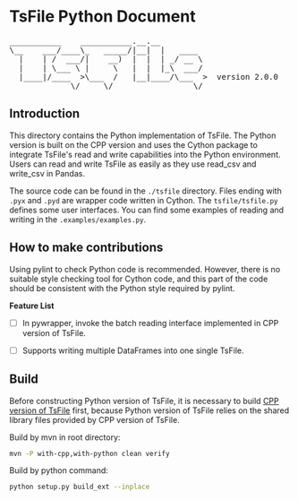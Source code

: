 <!--

    Licensed to the Apache Software Foundation (ASF) under one
    or more contributor license agreements.  See the NOTICE file
    distributed with this work for additional information
    regarding copyright ownership.  The ASF licenses this file
    to you under the Apache License, Version 2.0 (the
    "License"); you may not use this file except in compliance
    with the License.  You may obtain a copy of the License at

        http://www.apache.org/licenses/LICENSE-2.0

    Unless required by applicable law or agreed to in writing,
    software distributed under the License is distributed on an
    "AS IS" BASIS, WITHOUT WARRANTIES OR CONDITIONS OF ANY
    KIND, either express or implied.  See the License for the
    specific language governing permissions and limitations
    under the License.

-->

# TsFile Python Document

<pre>
___________    ___________.__.__          
\__    ___/____\_   _____/|__|  |   ____  
  |    | /  ___/|    __)  |  |  | _/ __ \ 
  |    | \___ \ |     \   |  |  |_\  ___/ 
  |____|/____  >\___  /   |__|____/\___  >  version 2.0.0
             \/     \/                 \/  
</pre>


## Introduction

This directory contains the Python implementation of TsFile. The Python version is built on the CPP version and uses the Cython package to integrate TsFile's read and write capabilities into the Python environment. Users can read and write TsFile as easily as they use read_csv and write_csv in Pandas.

The source code can be found in the `./tsfile` directory. Files ending with `.pyx` and `.pyd` are wrapper code written in Cython. The `tsfile/tsfile.py` defines some user interfaces. You can find some examples of reading and writing in the `.examples/examples.py`.


## How to make contributions

Using pylint to check Python code is recommended. However, there is no suitable style checking tool for Cython code, and this part of the code should be consistent with the Python style required by pylint.

**Feature List**
- [ ] In pywrapper, invoke the batch reading interface implemented in CPP version of TsFile.
- [ ] Supports writing multiple DataFrames into one single TsFile.



## Build

Before constructing Python version of TsFile, it is necessary to build [CPP version of TsFile](../cpp/README.md) first, because Python version of TsFile relies on the shared library files provided by CPP version of TsFile.

Build by mvn in root directory:

```sh
mvn -P with-cpp,with-python clean verify
```

Build by python command:

```sh
python setup.py build_ext --inplace
```

